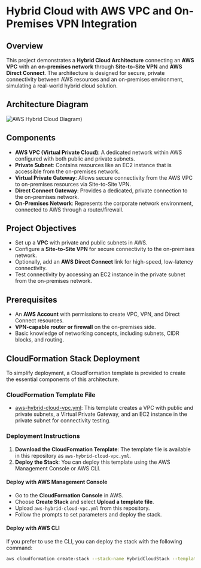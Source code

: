 # Hybrid Cloud with AWS VPC and On-Premises VPN Integration

## Overview
This project demonstrates a **Hybrid Cloud Architecture** connecting an **AWS VPC** with an **on-premises network** through **Site-to-Site VPN** and **AWS Direct Connect**. The architecture is designed for secure, private connectivity between AWS resources and an on-premises environment, simulating a real-world hybrid cloud solution.

## Architecture Diagram
![AWS Hybrid Cloud Diagram]([https://github.com/DavyBaby/aws-hybrid-cloud-vpn-Project/blob/58249132554093790c58674b1df789dee23b41b6/Hybrid%20Cloud%20with%20VPN.drawio.png))

## Components
- **AWS VPC (Virtual Private Cloud)**: A dedicated network within AWS configured with both public and private subnets.
- **Private Subnet**: Contains resources like an EC2 instance that is accessible from the on-premises network.
- **Virtual Private Gateway**: Allows secure connectivity from the AWS VPC to on-premises resources via Site-to-Site VPN.
- **Direct Connect Gateway**: Provides a dedicated, private connection to the on-premises network.
- **On-Premises Network**: Represents the corporate network environment, connected to AWS through a router/firewall.

## Project Objectives
- Set up a **VPC** with private and public subnets in AWS.
- Configure a **Site-to-Site VPN** for secure connectivity to the on-premises network.
- Optionally, add an **AWS Direct Connect** link for high-speed, low-latency connectivity.
- Test connectivity by accessing an EC2 instance in the private subnet from the on-premises network.

## Prerequisites
- An **AWS Account** with permissions to create VPC, VPN, and Direct Connect resources.
- **VPN-capable router or firewall** on the on-premises side.
- Basic knowledge of networking concepts, including subnets, CIDR blocks, and routing.

## CloudFormation Stack Deployment
To simplify deployment, a CloudFormation template is provided to create the essential components of this architecture.

### CloudFormation Template File
- [aws-hybrid-cloud-vpc.yml]([aws-hybrid-cloud-vpc.yml](https://github.com/DavyBaby/aws-hybrid-cloud-vpn-Project/blob/feb80e406f945d9cd98af749828f1ca20cf5fa8e/aws-hybrid-cloud-vpc.yml)): This template creates a VPC with public and private subnets, a Virtual Private Gateway, and an EC2 instance in the private subnet for connectivity testing.

### Deployment Instructions
1. **Download the CloudFormation Template**: The template file is available in this repository as `aws-hybrid-cloud-vpc.yml`.
2. **Deploy the Stack**: You can deploy this template using the AWS Management Console or AWS CLI.

#### Deploy with AWS Management Console
- Go to the **CloudFormation Console** in AWS.
- Choose **Create Stack** and select **Upload a template file**.
- Upload `aws-hybrid-cloud-vpc.yml` from this repository.
- Follow the prompts to set parameters and deploy the stack.

#### Deploy with AWS CLI
If you prefer to use the CLI, you can deploy the stack with the following command:
```bash
aws cloudformation create-stack --stack-name HybridCloudStack --template-body file://aws-hybrid-cloud-vpc.yml
